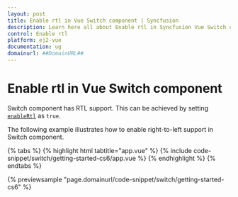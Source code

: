 ```yaml
---
layout: post
title: Enable rtl in Vue Switch component | Syncfusion
description: Learn here all about Enable rtl in Syncfusion Vue Switch component of Syncfusion Essential JS 2 and more.
control: Enable rtl 
platform: ej2-vue
documentation: ug
domainurl: ##DomainURL##
---
```


# Enable rtl in Vue Switch component

Switch component has RTL support. This can be achieved by setting [`enableRtl`](https://ej2.syncfusion.com/vue/documentation/api/switch/#enablertl) as `true`.

The following example illustrates how to enable right-to-left support in Switch component.

{% tabs %}
{% highlight html tabtitle="app.vue" %}
{% include code-snippet/switch/getting-started-cs6/app.vue %}
{% endhighlight %}
{% endtabs %}
        
{% previewsample "page.domainurl/code-snippet/switch/getting-started-cs6" %}